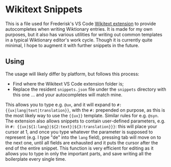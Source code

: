 # Wikitext Snippets
This is a file used for Frederisk's VS Code [Wikitext extension](https://github.com/Frederisk/Wikitext-VSCode-Extension) to provide autocompletes when writing Wiktionary entries.
It is made for my own purposes, but it also has various utilities for writing out common templates in a typical Wiktionary editor's work cycle.
Though it is currently quite minimal, I hope to augment it with further snippets in the future.

## Using
The usage will likely differ by platform, but follows this process: 
- Find where the Wikitext VS Code extension folder is;
- Replace the resident `snippets.json` file under the `snippets` directory with this one
... and your autocompletes will match mine.

This allows you to type e.g. `@ux`, and it will expand to `#: {{ux|lang|text|translation}}`,
with the `#:` prepended on purpose, as this is the most likely way to use the `{{ux}}` template. Similar rules for e.g. `@syn`. The extension also allows
snippets to contain user-defined parameters, e.g. in `#: {{ux|${1:lang}|${2:text}|${3:translation}}}`: this will place your cursor at 1, and once you type
whatever the parameter is supposed to represent (e.g. I type "de" into the `lang` field), pressing tab will move on to the next one, until all fields
are exhausted and it puts the cursor after the end of the entire snippet.
This function is very efficient for editing as it allows you to type in only the important parts, and save writing all the boilerplate every single time.
